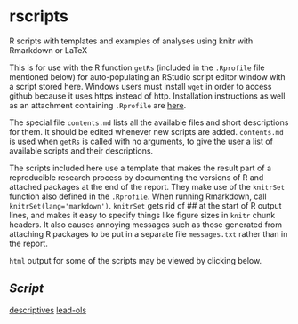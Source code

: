 # rscripts
R scripts with templates and examples of analyses using knitr with Rmarkdown or LaTeX

This is for use with the R function `getRs` (included in the `.Rprofile` file mentioned below) for auto-populating an RStudio script editor window with a script stored here.  Windows users must install `wget` in order to access github because it uses https instead of http.  Installation instructions as well as an attachment containing `.Rprofile` are [here](http://biostat.mc.vanderbilt.edu/RConfiguration).

The special file `contents.md` lists all the available files and short descriptions for them.  It should be edited whenever new scripts are added.  `contents.md` is used when `getRs` is called with no arguments, to give the user a list of available scripts and their descriptions.

The scripts included here use a template that makes the result part of a reproducible research process by documenting the versions of R and attached packages at the end of the report.  They make use of the `knitrSet` function also defined in the `.Rprofile`.  When running Rmarkdown, call `knitrSet(lang='markdown')`.  `knitrSet` gets rid of ## at the start of R output lines, and makes it easy to specify things like figure sizes in `knitr` chunk headers.  It also causes annoying messages such as those generated from attaching R packages to be put in a separate file `messages.txt` rather than in the report.

`html` output for some of the scripts may be viewed by clicking below.

*Script*
--------
[descriptives](http://htmlpreview.github.io/?https://github.com/harrelfe/rscripts/blob/master/descriptives.html)
[lead-ols](http://htmlpreview.github.io/?https://github.com/harrelfe/rscripts/blob/master/lead-ols.html)


